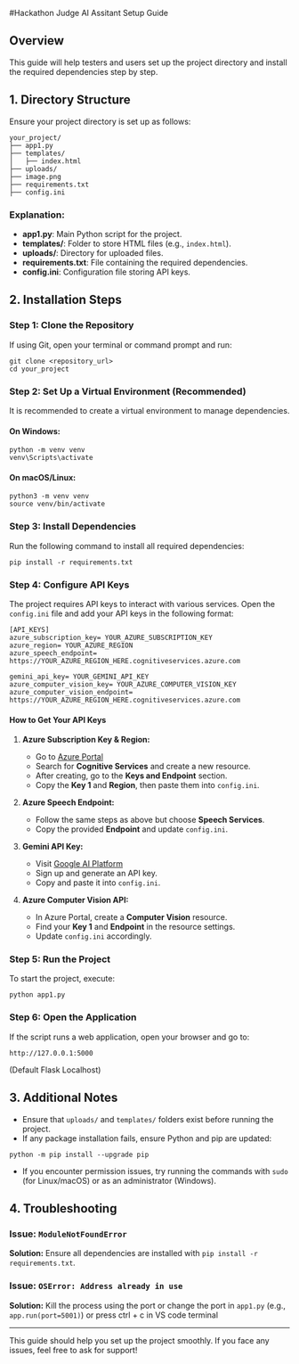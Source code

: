 #Hackathon Judge AI Assitant Setup Guide

## Overview
This guide will help testers and users set up the project directory and install the required dependencies step by step.

## 1. Directory Structure
Ensure your project directory is set up as follows:
```
your_project/
├── app1.py
├── templates/
│   ├── index.html
├── uploads/
├── image.png
├── requirements.txt
├── config.ini
```
### Explanation:
- **app1.py**: Main Python script for the project.
- **templates/**: Folder to store HTML files (e.g., `index.html`).
- **uploads/**: Directory for uploaded files.
- **requirements.txt**: File containing the required dependencies.
- **config.ini**: Configuration file storing API keys.

## 2. Installation Steps

### Step 1: Clone the Repository
If using Git, open your terminal or command prompt and run:
```
git clone <repository_url>
cd your_project
```

### Step 2: Set Up a Virtual Environment (Recommended)
It is recommended to create a virtual environment to manage dependencies.
#### On Windows:
```
python -m venv venv
venv\Scripts\activate
```
#### On macOS/Linux:
```
python3 -m venv venv
source venv/bin/activate
```

### Step 3: Install Dependencies
Run the following command to install all required dependencies:
```
pip install -r requirements.txt
```

### Step 4: Configure API Keys
The project requires API keys to interact with various services. Open the `config.ini` file and add your API keys in the following format:
```
[API_KEYS]
azure_subscription_key= YOUR_AZURE_SUBSCRIPTION_KEY
azure_region= YOUR_AZURE_REGION
azure_speech_endpoint= https://YOUR_AZURE_REGION_HERE.cognitiveservices.azure.com

gemini_api_key= YOUR_GEMINI_API_KEY
azure_computer_vision_key= YOUR_AZURE_COMPUTER_VISION_KEY
azure_computer_vision_endpoint= https://YOUR_AZURE_REGION_HERE.cognitiveservices.azure.com
```
#### How to Get Your API Keys
1. **Azure Subscription Key & Region:**
   - Go to [Azure Portal](https://portal.azure.com/)
   - Search for **Cognitive Services** and create a new resource.
   - After creating, go to the **Keys and Endpoint** section.
   - Copy the **Key 1** and **Region**, then paste them into `config.ini`.

2. **Azure Speech Endpoint:**
   - Follow the same steps as above but choose **Speech Services**.
   - Copy the provided **Endpoint** and update `config.ini`.

3. **Gemini API Key:**
   - Visit [Google AI Platform](https://ai.google.dev/)
   - Sign up and generate an API key.
   - Copy and paste it into `config.ini`.

4. **Azure Computer Vision API:**
   - In Azure Portal, create a **Computer Vision** resource.
   - Find your **Key 1** and **Endpoint** in the resource settings.
   - Update `config.ini` accordingly.

### Step 5: Run the Project
To start the project, execute:
```
python app1.py
```

### Step 6: Open the Application
If the script runs a web application, open your browser and go to:
```
http://127.0.0.1:5000
```
(Default Flask Localhost)

## 3. Additional Notes
- Ensure that `uploads/` and `templates/` folders exist before running the project.
- If any package installation fails, ensure Python and pip are updated:
```
python -m pip install --upgrade pip
```
- If you encounter permission issues, try running the commands with `sudo` (for Linux/macOS) or as an administrator (Windows).

## 4. Troubleshooting
### Issue: `ModuleNotFoundError`
**Solution:** Ensure all dependencies are installed with `pip install -r requirements.txt`.

### Issue: `OSError: Address already in use`
**Solution:** Kill the process using the port or change the port in `app1.py` (e.g., `app.run(port=5001)`) or press ctrl + c in VS code terminal

---
This guide should help you set up the project smoothly. If you face any issues, feel free to ask for support!


